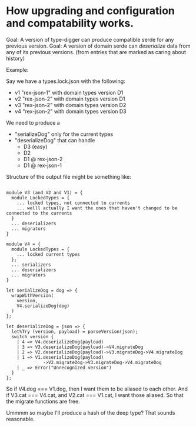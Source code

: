 
# How upgrading and configuration and compatability works.

Goal: A version of type-digger can produce compatible serde for any previous version.
Goal: A version of domain serde can *deserialize* data from any of its previous versions. (from entries that are marked as caring about history)


Example:

Say we have a types.lock.json with the following:

- v1 "rex-json-1" with domain types version D1
- v2 "rex-json-2" with domain types version D1
- v3 "rex-json-2" with domain types version D2
- v4 "rex-json-2" with domain types version D3

We need to produce a
- "serializeDog" only for the current types
- "deserializeDog" that can handle
  - D3 (easy)
  - D2
  - D1 @ rex-json-2
  - D1 @ rex-json-1

Structure of the output file might be something like:


```

module V3 (and V2 and V1) = {
  module LockedTypes = {
    ... locked types, not connected to currents
    ... welll actually I want the ones that haven't changed to be connected to the currents
  }
  ... deserializers
  ... migrators
}

module V4 = {
  module LockedTypes = {
    ... locked current types
  };
  ... serializers
  ... deserializers
  ... migrators
}

let serializeDog = dog => {
  wrapWithVersion(
    version,
    V4.serializeDog(dog)
  )
};

let deserializeDog = json => {
  let%Try (version, payload) = parseVersion(json);
  switch version {
    | 4 => V4.deserializeDog(payload)
    | 3 => V3.deserializeDog(payload)->V4.migrateDog
    | 2 => V2.deserializeDog(payload)->V3.migrateDog->V4.migrateDog
    | 1 => V1.deserializeDog(payload)
              ->V2.migrateDog->V3.migrateDog->V4.migrateDog
    | _ => Error("Unrecognized version")
  }
};

```



So if V4.dog === V1.dog, then I want them to be aliased to each other.
And if V3.cat === V4.cat, and V2.cat === V1.cat, I want those aliased.
So that the migrate functions are free.

Ummmm so maybe I'll produce a hash of the deep type? That sounds reasonable.
